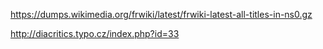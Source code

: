 https://dumps.wikimedia.org/frwiki/latest/frwiki-latest-all-titles-in-ns0.gz

http://diacritics.typo.cz/index.php?id=33
